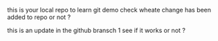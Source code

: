 this is your local repo to learn git demo 
check wheate change has been added to repo or not ?



this is an update in the github bransch 1 see if it works or not ?